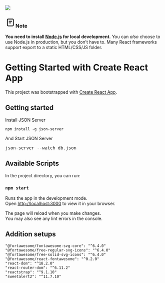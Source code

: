 <img src="https://www.linkpicture.com/q/Screenshot-2023-06-25-at-11.54.19.png"/>

<div class="expandable-callout pt-8 pb-4 px-5 sm:px-8 my-8 relative rounded-none shadow-inner-border -mx-5 sm:mx-auto sm:rounded-2xl bg-green-5 dark:bg-green-60 dark:bg-opacity-20 text-primary dark:text-primary-dark text-lg"><h3 class="text-2xl font-display font-bold text-green-60 dark:text-green-40"><svg class="inline mr-3 mb-1 text-lg text-green-60 dark:text-green-40" width="2em" height="2em" viewBox="0 0 72 72" fill="none" xmlns="http://www.w3.org/2000/svg"><g clip-path="url(#clip0_40_48064)"><path d="M24 27C24 25.3431 25.3431 24 27 24H45C46.6569 24 48 25.3431 48 27C48 28.6569 46.6569 30 45 30H27C25.3431 30 24 28.6569 24 27Z" fill="currentColor"></path><path d="M24 39C24 37.3431 25.3431 36 27 36H39C40.6569 36 42 37.3431 42 39C42 40.6569 40.6569 42 39 42H27C25.3431 42 24 40.6569 24 39Z" fill="currentColor"></path><path fill-rule="evenodd" clip-rule="evenodd" d="M12 18C12 13.0294 16.0294 9 21 9H51C55.9706 9 60 13.0294 60 18V54C60 58.9706 55.9706 63 51 63H21C16.0294 63 12 58.9706 12 54V18ZM21 15H51C52.6569 15 54 16.3431 54 18V54C54 55.6569 52.6569 57 51 57H21C19.3431 57 18 55.6569 18 54V18C18 16.3431 19.3431 15 21 15Z" fill="currentColor"></path></g><defs><clipPath id="clip0_40_48064"><rect width="72" height="72" fill="white"></rect></clipPath></defs></svg>Note</h3><div class="relative"><div class="py-2"><p class="whitespace-pre-wrap my-4"><strong class="font-bold">You need to install <a href="https://nodejs.org/en/" target="_blank" rel="nofollow noopener noreferrer" class="inline text-link dark:text-link-dark border-b border-link border-opacity-0 hover:border-opacity-100 duration-100 ease-in transition leading-normal">Node.js</a> for local development.</strong> You can <em>also</em> choose to use Node.js in production, but you don’t have to. Many React frameworks support export to a static HTML/CSS/JS folder.</p></div></div></div>

# Getting Started with Create React App

This project was bootstrapped with [Create React App](https://github.com/facebook/create-react-app).

<h2><a id="user-content-getting-started" class="anchor" aria-hidden="true" href="#getting-started"><span aria-hidden="true" class="octicon octicon-link"></span></a>Getting started</h2>
<p>Install JSON Server</p>
<pre><code>npm install -g json-server
</code></pre>

<p>And Start JSON Server</p>
<div class="highlight highlight-source-shell"><pre>json-server --watch db.json</pre></div>


## Available Scripts

In the project directory, you can run:

### `npm start`

Runs the app in the development mode.\
Open [http://localhost:3000](http://localhost:3000) to view it in your browser.

The page will reload when you make changes.\
You may also see any lint errors in the console.

## Addition setups
    "@fortawesome/fontawesome-svg-core": "^6.4.0"
    "@fortawesome/free-regular-svg-icons": "^6.4.0"
    "@fortawesome/free-solid-svg-icons": "^6.4.0"
    "@fortawesome/react-fontawesome": "^0.2.0"
    "react-dom": "^18.2.0"
    "react-router-dom": "^6.11.2"
    "reactstrap": "^9.1.10"
    "sweetalert2": "^11.7.10"

